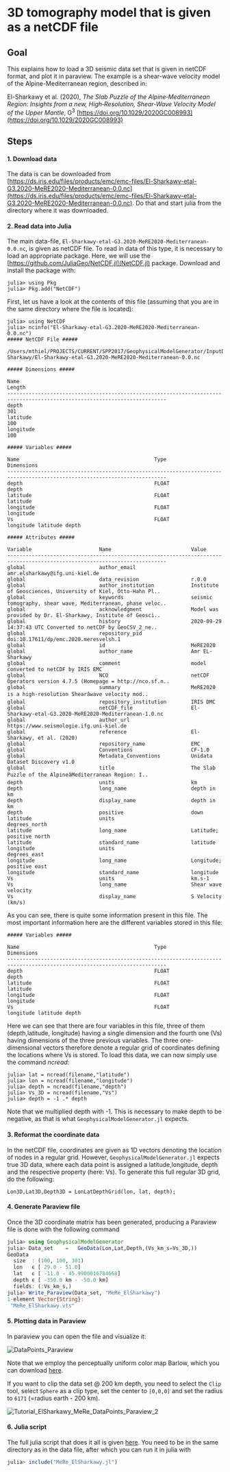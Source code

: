 # 3D tomography model that is given as a netCDF file

## Goal
This explains how to load a 3D seismic data set that is given in netCDF format, and plot it in paraview. The example is a shear-wave velocity model of the Alpine-Mediterranean region, described in:

El-Sharkawy et al. (2020), *The Slab Puzzle of the Alpine‐Mediterranean Region: Insights from a new, High‐Resolution, Shear‐Wave Velocity Model of the Upper Mantle*, G$^3$ [https://doi.org/10.1029/2020GC008993](https://doi.org/10.1029/2020GC008993)


## Steps
#### 1. Download data
The data is can be downloaded from [https://ds.iris.edu/files/products/emc/emc-files/El-Sharkawy-etal-G3.2020-MeRE2020-Mediterranean-0.0.nc](https://ds.iris.edu/files/products/emc/emc-files/El-Sharkawy-etal-G3.2020-MeRE2020-Mediterranean-0.0.nc). Do that and start julia from the directory where it was downloaded.

#### 2. Read data into Julia
The main data-file, `El-Sharkawy-etal-G3.2020-MeRE2020-Mediterranean-0.0.nc`, is given as netCDF file. To read in data of this type, it is necessary to load an appropriate package. Here, we will use the [https://github.com/JuliaGeo/NetCDF.jl](NetCDF.jl) package. Download and install the package with:
 ```julia-repl
julia> using Pkg
julia> Pkg.add("NetCDF")
```
First, let us have a look at the contents of this file (assuming that you are in the same directory where the file is located):
 ```julia-repl
julia> using NetCDF
julia> ncinfo("El-Sharkawy-etal-G3.2020-MeRE2020-Mediterranean-0.0.nc")
##### NetCDF File #####

/Users/mthiel/PROJECTS/CURRENT/SPP2017/GeophysicalModelGenerator/InputData/El-Sharkawy/El-Sharkawy-etal-G3.2020-MeRE2020-Mediterranean-0.0.nc

##### Dimensions #####

Name                                                                            Length
--------------------------------------------------------------------------------------------------------------------------
depth                                                                           301
latitude                                                                        100
longitude                                                                       100

##### Variables #####

Name                                            Type                    Dimensions
--------------------------------------------------------------------------------------------------------------------------
depth                                           FLOAT                   depth
latitude                                        FLOAT                   latitude
longitude                                       FLOAT                   longitude
Vs                                              FLOAT                   longitude latitude depth

##### Attributes #####

Variable                      Name                          Value
--------------------------------------------------------------------------------------------------------------------------
global                        author_email                  amr.elsharkawy@ifg.uni-kiel.de
global                        data_revision                 r.0.0
global                        author_institution            Institute of Geosciences, University of Kiel, Otto-Hahn Pl..
global                        keywords                      seismic tomography, shear wave, Mediterranean, phase veloc..
global                        acknowledgment                Model was provided by Dr. El-Sharkawy, Institute of Geosci..
global                        history                       2020-09-29 14:37:43 UTC Converted to netCDF by GeoCSV_2_ne..
global                        repository_pid                doi:10.17611/dp/emc.2020.meresvelsh.1
global                        id                            MeRE2020
global                        author_name                   Amr EL-Sharkawy
global                        comment                       model converted to netCDF by IRIS EMC
global                        NCO                           netCDF Operators version 4.7.5 (Homepage = http://nco.sf.n..
global                        summary                       MeRE2020 is a high-resolution Shearâwave velocity mod..
global                        repository_institution        IRIS DMC
global                        netCDF_file                   El-Sharkawy-etal-G3.2020-MeRE2020-Mediterranean-1.0.nc
global                        author_url                    https://www.seismologie.ifg.uni-kiel.de
global                        reference                     El-Sharkawy, et al. (2020)
global                        repository_name               EMC
global                        Conventions                   CF-1.0
global                        Metadata_Conventions          Unidata Dataset Discovery v1.0
global                        title                         The Slab Puzzle of the AlpineâMediterranean Region: I..
depth                         units                         km
depth                         long_name                     depth in km
depth                         display_name                  depth in km
depth                         positive                      down
latitude                      units                         degrees_north
latitude                      long_name                     Latitude; positive north
latitude                      standard_name                 latitude
longitude                     units                         degrees_east
longitude                     long_name                     Longitude; positive east
longitude                     standard_name                 longitude
Vs                            units                         km.s-1
Vs                            long_name                     Shear wave velocity
Vs                            display_name                  S Velocity (km/s)
```
As you can see, there is quite some information present in this file. The most important information here are the different variables stored in this file:

```julia-repl
##### Variables #####

Name                                            Type                    Dimensions
--------------------------------------------------------------------------------------------------------------------------
depth                                           FLOAT                   depth
latitude                                        FLOAT                   latitude
longitude                                       FLOAT                   longitude
Vs                                              FLOAT                   longitude latitude depth
```
Here we can see that there are four variables in this file, three of them (depth,latitude, longitude) having a single dimension and the fourth one (Vs) having dimensions of the three previous variables. The three one-dimensional vectors therefore denote a regular grid of coordinates defining the locations where Vs is stored.
To load this data, we can now simply use the command *ncread*:
```julia-repl
julia> lat = ncread(filename,"latitude")
julia> lon = ncread(filename,"longitude")
julia> depth = ncread(filename,"depth")
julia> Vs_3D = ncread(filename,"Vs")
julia> depth = -1 .* depth
```
Note that we multiplied depth with -1. This is necessary to make depth to be negative, as that is what `GeophysicalModelGenerator.jl` expects.

#### 3. Reformat the coordinate data
In the netCDF file, coordinates are given as 1D vectors denoting the location of nodes in a regular grid. However, `GeophysicalModelGenerator.jl` expects true 3D data, where each data point is assigned a latitude,longitude, depth and the respective property (here: Vs). To generate this full regular 3D grid, do the following:
```julia-repl
Lon3D,Lat3D,Depth3D = LonLatDepthGrid(lon, lat, depth);
```
#### 4. Generate Paraview file
Once the 3D coordinate matrix has been generated, producing a Paraview file is done with the following command
```julia
julia> using GeophysicalModelGenerator
julia> Data_set    =   GeoData(Lon,Lat,Depth,(Vs_km_s=Vs_3D,))
GeoData
  size  : (100, 100, 301)
  lon   ϵ [ 29.0 - 51.0]
  lat   ϵ [ -11.0 - 45.9900016784668]
  depth ϵ [ -350.0 km - -50.0 km]
  fields: (:Vs_km_s,)
julia> Write_Paraview(Data_set, "MeRe_ElSharkawy")
1-element Vector{String}:
 "MeRe_ElSharkawy.vts"
```

#### 5. Plotting data in Paraview
In paraview you can open the file and visualize it:

![DataPoints_Paraview](../assets/img/Tutorial_ElSharkawy_MeRe_DataPoints_Paraview_1.png)

Note that we employ the perceptually uniform color map Barlow, which you can download [here](https://www.fabiocrameri.ch/colourmaps/).

If you want to clip the data set @ 200 km depth, you need to select the `Clip` tool, select `Sphere` as a clip type, set the center to `[0,0,0]` and set the radius to `6171` (=radius earth - 200 km).

![Tutorial_ElSharkawy_MeRe_DataPoints_Paraview_2](../assets/img/Tutorial_ElSharkawy_MeRe_DataPoints_Paraview_2.png)

#### 6. Julia script

The full julia script that does it all is given [here](https://github.com/JuliaGeodynamics/GeophysicalModelGenerator.jl/blob/main/tutorial/MeRe_ElSharkawy.jl). You need to be in the same directory as in the data file, after which you can run it in julia with
```julia
julia> include("MeRe_ElSharkawy.jl")
```
